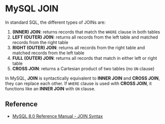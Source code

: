 # MySQL JOIN

In standard SQL, the different types of JOINs are:

1. **(INNER) JOIN**: returns records that match the `WHERE` clause in both tables
2. **LEFT (OUTER) JOIN**: returns all records from the left table and matched records from the right table
3. **RIGHT (OUTER) JOIN**: returns all records from the right table and matched records from the left table
4. **FULL (OUTER) JOIN**: returns all records that match in either left or right table
5. **CROSS JOIN**: returns a Cartesian product of two tables (no `ON` clause)

In MySQL, **JOIN** is syntactically equivalent to **INNER JOIN** and **CROSS JOIN**, they can replace each other. If `WHERE` clause is used with **CROSS JOIN**, it functions like an **INNER JOIN** with `ON` clause.

## Reference

* [MySQL 8.0 Reference Manual - JOIN Syntax](https://dev.mysql.com/doc/refman/8.0/en/join.html)
